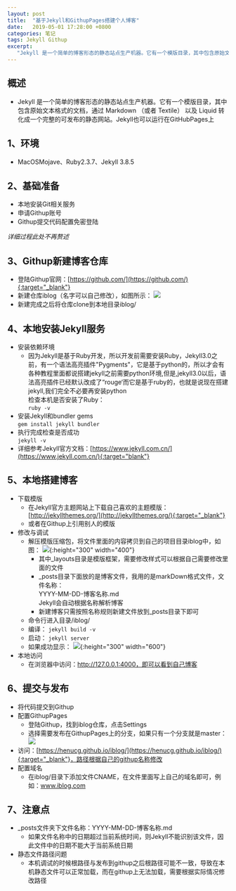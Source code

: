 ```yaml
---
layout: post
title:  "基于Jekyll和GithupPages搭建个人博客"
date:   2019-05-01 17:28:00 +0800
categories: 笔记
tags: Jekyll Githup 
excerpt: 
   "Jekyll 是一个简单的博客形态的静态站点生产机器。它有一个模版目录，其中包含原始文本格式的文档，通过 Markdown （或者 Textile）  以及 Liquid 转化成一个完整的可发布的静态网站。Jekyll也可以运行在GitHubPages上"
---
```



## 概述
+ Jekyll 是一个简单的博客形态的静态站点生产机器。它有一个模版目录，其中包含原始文本格式的文档，通过 Markdown （或者 Textile） 以及 Liquid 转化成一个完整的可发布的静态网站。Jekyll也可以运行在GitHubPages上

## 1、环境
+ MacOSMojave、Ruby2.3.7、Jekyll 3.8.5

## 2、基础准备
+ 本地安装Git相关服务
+ 申请Githup账号
+ Githup提交代码配置免密登陆

*详细过程此处不再赘述*

## 3、Githup新建博客仓库
+ 登陆Githup官网：[https://github.com/](https://github.com/){:target="_blank"}
+ 新建仓库iblog（名字可以自己修改），如图所示：
![]({{''|site.baseUrl}}/images/blog/20190501_01/0.png)
+ 新建完成之后将仓库clone到本地目录iblog/

## 4、本地安装Jekyll服务
+ 安装依赖环境  
   + 因为Jekyll是基于Ruby开发，所以开发前需要安装Ruby，Jekyll3.0之前，有一个语法高亮插件"Pygments"，它是基于python的，所以才会有各种教程里面都说搭建jekyll之前需要python环境,但是,jekyll3.0以后，语法高亮插件已经默认改成了“rouge‘而它是基于ruby的，也就是说现在搭建jekyll,我们完全不必要再安装python  
   检查本机是否安装了Ruby：  
   `ruby -v`
+ 安装Jekyll和bundler gems  
   `gem install jekyll bundler`
+ 执行完成检查是否成功  
   `jekyll -v` 
+ 详细参考Jekyll官方文档：[https://www.jekyll.com.cn/](https://www.jekyll.com.cn/){:target="blank"}

## 5、本地搭建博客
+ 下载模版
   + 在Jekyll官方主题网站上下载自己喜欢的主题模版：[http://jekyllthemes.org/](http://jekyllthemes.org/){:target="_blank"} 
   + 或者在Githup上引用别人的模版
+ 修改与调试
   + 解压模版压缩包，将文件里面的内容拷贝到自己的项目目录iblog中，如图：
   ![]({{''|site.baseUrl}}/images/blog/20190501_01/1.png){:height="300" width="400"}
      + 其中_layouts目录是模版框架，需要修改样式可以根据自己需要修改里面的文件
      + _posts目录下面放的是博客文件，我用的是markDown格式文件，文件名称：  
      	YYYY-MM-DD-博客名称.md  
      	Jekyll会自动根据名称解析博客
      + 新建博客只需按照名称规则新建文件放到_posts目录下即可
   + 命令行进入目录/iblog/
   + 编译：
   `jekyll build -v`
   + 启动：
   `jekyll server`
   + 如果成功显示：
   ![]({{''|site.baseUrl}}/images/blog/20190501_01/2.png){:height="300" width="600"}
+ 本地访问
   + 在浏览器中访问：http://127.0.0.1:4000，即可以看到自己博客

## 6、提交与发布
+ 将代码提交到Githup
+ 配置GithupPages
   + 登陆Githup，找到iblog仓库，点击Settings
   + 选择需要发布在GithupPages上的分支，如果只有一个分支就是master：
   ![]({{''|site.baseUrl}}/images/blog/20190501_01/3.png)
+ 访问：[https://henucg.github.io/iblog/](https://henucg.github.io/iblog/){:target="_blank"}，路径根据自己的githup名称修改
+ 配置域名
   + 在iblog/目录下添加文件CNAME，在文件里面写上自己的域名即可，例如：www.iblog.com

## 7、注意点
+ _posts文件夹下文件名称：YYYY-MM-DD-博客名称.md
   + 如果文件名称中的日期超过当前系统时间，则Jekyll不能识别该文件，因此文件中的日期不能大于当前系统日期
+ 静态文件路径问题
   + 本机调试的时候根路径与发布到githup之后根路径可能不一致，导致在本机静态文件可以正常加载，而在githup上无法加载，需要根据实际情况修改路径